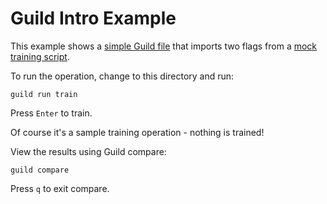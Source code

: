# Guild Intro Example

This example shows a [simple Guild file](guild.yml) that imports two
flags from a [mock training script](train.py).

To run the operation, change to this directory and run:

    guild run train

Press `Enter` to train.

Of course it's a sample training operation - nothing is trained!

View the results using Guild compare:

    guild compare

Press `q` to exit compare.
